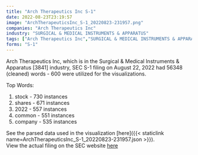 ```yaml
---
title: "Arch Therapeutics Inc S-1"
date: 2022-08-23T23:19:57
image: "ArchTherapeuticsInc_S-1_20220823-231957.png"
companies: "Arch Therapeutics Inc"
industry: "SURGICAL & MEDICAL INSTRUMENTS & APPARATUS"
tags: ["Arch Therapeutics Inc","SURGICAL & MEDICAL INSTRUMENTS & APPARATUS","08-22-2022","S-1"]
forms: "S-1"
---
```

Arch Therapeutics Inc, which is in the Surgical & Medical Instruments & Apparatus [3841] industry, SEC S-1 filing on August 22, 2022 had 56348 (cleaned) words - 600 were utilized for the visualizations.

Top Words:
1. stock - 730 instances
2. shares - 671 instances
3. 2022 - 557 instances
4. common - 551 instances
5. company - 535 instances


See the parsed data used in the visualization [here]({{< staticlink name=ArchTherapeuticsInc_S-1_20220823-231957.json >}}).  
View the actual filing on the SEC website [here](https://www.sec.gov/Archives/edgar/data/1537561/0001437749-22-021080.txt)